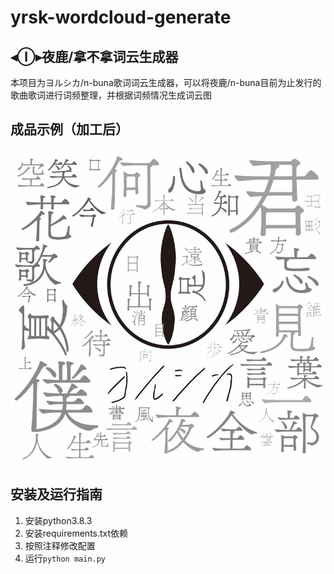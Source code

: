 # yrsk-wordcloud-generate
## ◂Ⓘ▸夜鹿/拿不拿词云生成器
本项目为ヨルシカ/n-buna歌词词云生成器，可以将夜鹿/n-buna目前为止发行的歌曲歌词进行词频整理，并根据词频情况生成词云图

## 成品示例（加工后）
![image](https://github.com/SilverStyx/yrsk-wordcloud-generate/blob/main/example_1.png)

## 安装及运行指南
1. 安装python3.8.3
2. 安装requirements.txt依赖
3. 按照注释修改配置
4. 运行`python main.py`
